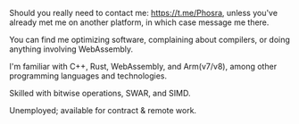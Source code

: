 Should you really need to contact me: https://t.me/Phosra, unless you've already met me on another platform, in which case message me there.

You can find me optimizing software, complaining about compilers, or doing anything involving WebAssembly.

I'm familiar with C++, Rust, WebAssembly, and Arm(v7/v8), among other programming languages and technologies.

Skilled with bitwise operations, SWAR, and SIMD.

Unemployed; available for contract & remote work.
